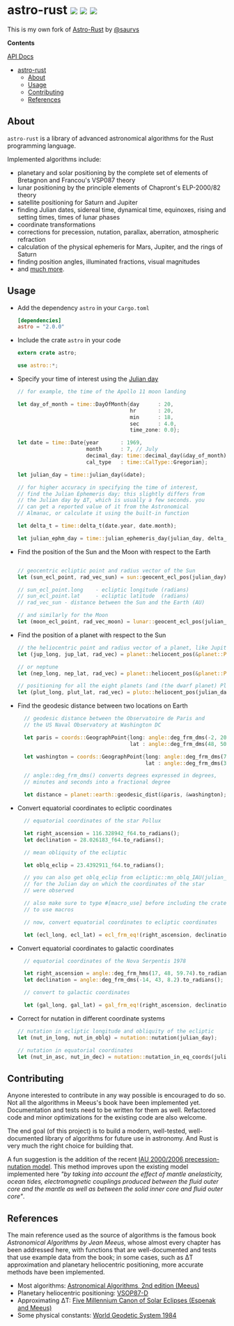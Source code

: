 # astro-rust [![](http://meritbadge.herokuapp.com/astro)](https://crates.io/crates/astro) [![](https://travis-ci.org/saurvs/astro-rust.svg?branch=master)](https://travis-ci.org/saurvs/astro-rust) [![](https://img.shields.io/badge/license-MIT-blue.svg)](https://github.com/saurvs/astro-rust/blob/master/LICENSE.md)

This is my own fork of [Astro-Rust](https://github.com/saurvs/astro-rust) by [@saurvs](https://github.com/saurvs)

**Contents**

[API Docs](https://saurvs.github.io/astro-rust/)

- [astro-rust   ](#astro-rust---)
  - [About](#about)
  - [Usage](#usage)
  - [Contributing](#contributing)
  - [References](#references)

## About

```astro-rust``` is a library of advanced astronomical algorithms for the Rust programming language.

Implemented algorithms include:

* planetary and solar positioning by the complete set of elements of Bretagnon and Francou's VSP087 theory
* lunar positioning by the principle elements of Chapront's ELP-2000/82 theory
* satellite positioning for Saturn and Jupiter
* finding Julian dates, sidereal time, dynamical time, equinoxes, rising and setting times, times of lunar phases
* coordinate transformations
* corrections for precession, nutation, parallax, aberration, atmospheric refraction
* calculation of the physical ephemeris for Mars, Jupiter, and the rings of Saturn
* finding position angles, illuminated fractions, visual magnitudes
* and [much more](https://saurvs.github.io/astro-rust/).

## Usage

* Add the dependency ```astro``` in your ```Cargo.toml```
  ```toml
  [dependencies]
  astro = "2.0.0"
  ```

* Include the crate ```astro``` in your code
  ```rust
  extern crate astro;

  use astro::*;
  ```

* Specify your time of interest using the [Julian day](http://quasar.as.utexas.edu/BillInfo/JulianDatesG.html)
  ```rust
  // for example, the time of the Apollo 11 moon landing

  let day_of_month = time::DayOfMonth{day      : 20,
				 			          hr       : 20,
                                      min      : 18,
                                      sec      : 4.0,
                                      time_zone: 0.0};

  let date = time::Date{year       : 1969,
                        month      : 7, // July
                        decimal_day: time::decimal_day(&day_of_month),
                        cal_type   : time::CalType::Gregorian};

  let julian_day = time::julian_day(&date);

  // for higher accuracy in specifying the time of interest,
  // find the Julian Ephemeris day; this slightly differs from
  // the Julian day by ΔT, which is usually a few seconds. you
  // can get a reported value of it from the Astronomical
  // Almanac, or calculate it using the built-in function

  let delta_t = time::delta_t(date.year, date.month);

  let julian_ephm_day = time::julian_ephemeris_day(julian_day, delta_t);
  ```

* Find the position of the Sun and the Moon with respect to the Earth
  ```rust

  // geocentric ecliptic point and radius vector of the Sun
  let (sun_ecl_point, rad_vec_sun) = sun::geocent_ecl_pos(julian_day);

  // sun_ecl_point.long    - ecliptic longitude (radians)
  // sun_ecl_point.lat     - ecliptic latitude  (radians)
  // rad_vec_sun - distance between the Sun and the Earth (AU)

  // and similarly for the Moon
  let (moon_ecl_point, rad_vec_moon) = lunar::geocent_ecl_pos(julian_day);

  ```

* Find the position of a planet with respect to the Sun
  ```rust
  // the heliocentric point and radius vector of a planet, like Jupiter
  let (jup_long, jup_lat, rad_vec) = planet::heliocent_pos(&planet::Planet::Jupiter, julian_day);

  // or neptune
  let (nep_long, nep_lat, rad_vec) = planet::heliocent_pos(&planet::Planet::Neptune, julian_day);

  // positioning for all the eight planets (and (the dwarf planet) Pluto) is supported
  let (plut_long, plut_lat, rad_vec) = pluto::heliocent_pos(julian_day);
  ```

* Find the geodesic distance between two locations on Earth
  ```rust
	// geodesic distance between the Observatoire de Paris and
    // the US Naval Observatory at Washington DC

    let paris = coords::GeographPoint{long: angle::deg_frm_dms(-2, 20, 14.0).to_radians(),
                                      lat : angle::deg_frm_dms(48, 50, 11.0).to_radians()};

    let washington = coords::GeographPoint{long: angle::deg_frm_dms(77,  3, 56.0).to_radians(),
                                           lat : angle::deg_frm_dms(38, 55, 17.0).to_radians()};

	// angle::deg_frm_dms() converts degrees expressed in degrees,
	// minutes and seconds into a fractional degree

    let distance = planet::earth::geodesic_dist(&paris, &washington); // in meters
  ```

* Convert equatorial coordinates to ecliptic coordinates
  ```rust
	// equatorial coordinates of the star Pollux

    let right_ascension = 116.328942_f64.to_radians();
    let declination = 28.026183_f64.to_radians();

    // mean obliquity of the ecliptic

    let oblq_eclip = 23.4392911_f64.to_radians();

    // you can also get oblq_eclip from ecliptic::mn_oblq_IAU(julian_day)
    // for the Julian day on which the coordinates of the star
    // were observed

    // also make sure to type #[macro_use] before including the crate
    // to use macros

    // now, convert equatorial coordinates to ecliptic coordinates

    let (ecl_long, ecl_lat) = ecl_frm_eq!(right_ascension, declination, oblq_eclip);
  ```

* Convert equatorial coordinates to galactic coordinates
  ```rust
	// equatorial coordinates of the Nova Serpentis 1978

    let right_ascension = angle::deg_frm_hms(17, 48, 59.74).to_radians();
    let declination = angle::deg_frm_dms(-14, 43, 8.2).to_radians();

    // convert to galactic coordinates

    let (gal_long, gal_lat) = gal_frm_eq!(right_ascension, declination);
  ```

* Correct for nutation in different coordinate systems
  ```rust
  // nutation in ecliptic longitude and obliquity of the ecliptic
  let (nut_in_long, nut_in_oblq) = nutation::nutation(julian_day);

  // nutation in equatorial coordinates
  let (nut_in_asc, nut_in_dec) = nutation::nutation_in_eq_coords(julian_day);
  ```

## Contributing

Anyone interested to contribute in any way possible is encouraged to do so. Not all the algorithms in Meeus's book have been implemented yet. Documentation and tests need to be written for them as well. Refactored code and minor optimizations for the existing code are also welcome.

The end goal (of this project) is to build a modern, well-tested, well-documented library of algorithms for future use in astronomy. And Rust is very much the right choice for building that.

A fun suggestion is the addition of the recent [IAU 2000/2006 precession-nutation model](http://62.161.69.131/iers/conv2010/conv2010_c5.html). This method improves upon the existing model implemented here *"by taking into account the effect of mantle anelasticity, ocean tides, electromagnetic couplings produced between the fluid outer core and the mantle as well as between the solid inner core and fluid outer core"*.

## References

The main reference used as the source of algorithms is the famous book *Astronomical Algorithms by Jean Meeus*, whose almost every chapter has been addressed here, with functions that are well-documented and tests that use example data from the book; in some cases, such as ΔT approximation and planetary heliocentric positioning, more accurate methods have been implemented.

* Most algorithms: [Astronomical Algorithms, 2nd edition (Meeus)](http://www.willbell.com/math/mc1.htm)
* Planetary heliocentric positioning: [VSOP87-D](http://cdsarc.u-strasbg.fr/viz-bin/qcat?VI/81/)
* Approximating ΔT: [Five Millennium Canon of Solar Eclipses (Espenak and Meeus)](http://eclipse.gsfc.nasa.gov/SEcat5/deltatpoly.html)
* Some physical constants: [World Geodetic System 1984](https://confluence.qps.nl/pages/viewpage.action?pageId=29855173)
